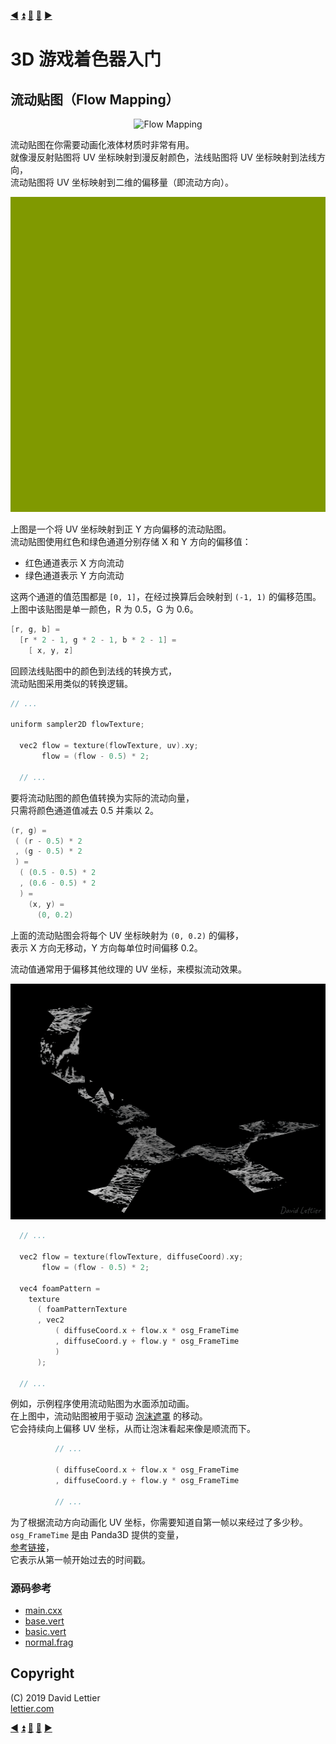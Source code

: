[:arrow_backward:](foam.md)
[:arrow_double_up:](../README.md)
[:arrow_up_small:](#)
[:arrow_down_small:](#copyright)
[:arrow_forward:](outlining.md)

# 3D 游戏着色器入门

## 流动贴图（Flow Mapping）

<p align="center">
<img src="../resources/images/3WDO9xW.gif" alt="Flow Mapping" title="Flow Mapping">
</p>

流动贴图在你需要动画化液体材质时非常有用。  
就像漫反射贴图将 UV 坐标映射到漫反射颜色，法线贴图将 UV 坐标映射到法线方向，  
流动贴图将 UV 坐标映射到二维的偏移量（即流动方向）。

<p align="center">
<img src="../resources/images/b9Vw94N.png" alt="Flow Map" title="Flow Map">
</p>

上图是一个将 UV 坐标映射到正 Y 方向偏移的流动贴图。  
流动贴图使用红色和绿色通道分别存储 X 和 Y 方向的偏移值：  
- 红色通道表示 X 方向流动  
- 绿色通道表示 Y 方向流动  

这两个通道的值范围都是 `[0, 1]`，在经过换算后会映射到 `(-1, 1)` 的偏移范围。  
上图中该贴图是单一颜色，R 为 0.5，G 为 0.6。

```c
[r, g, b] =
  [r * 2 - 1, g * 2 - 1, b * 2 - 1] =
    [ x, y, z]
```

回顾法线贴图中的颜色到法线的转换方式，  
流动贴图采用类似的转换逻辑。

```c
// ...

uniform sampler2D flowTexture;

  vec2 flow = texture(flowTexture, uv).xy;
       flow = (flow - 0.5) * 2;

  // ...
```

要将流动贴图的颜色值转换为实际的流动向量，  
只需将颜色通道值减去 0.5 并乘以 2。

```c
(r, g) =
 ( (r - 0.5) * 2
 , (g - 0.5) * 2
 ) =
  ( (0.5 - 0.5) * 2
  , (0.6 - 0.5) * 2
  ) =
    (x, y) =
      (0, 0.2)
```

上面的流动贴图会将每个 UV 坐标映射为 `(0, 0.2)` 的偏移，  
表示 X 方向无移动，Y 方向每单位时间偏移 0.2。

流动值通常用于偏移其他纹理的 UV 坐标，来模拟流动效果。

<p align="center">
<img src="../resources/images/N6TWBw8.gif" alt="Foam Mask" title="Foam Mask">
</p>

```c
  // ...

  vec2 flow = texture(flowTexture, diffuseCoord).xy;
       flow = (flow - 0.5) * 2;

  vec4 foamPattern =
    texture
      ( foamPatternTexture
      , vec2
          ( diffuseCoord.x + flow.x * osg_FrameTime
          , diffuseCoord.y + flow.y * osg_FrameTime
          )
      );

  // ...
```

例如，示例程序使用流动贴图为水面添加动画。  
在上图中，流动贴图被用于驱动 [泡沫遮罩](foam.md#mask) 的移动。  
它会持续向上偏移 UV 坐标，从而让泡沫看起来像是顺流而下。

```c
          // ...

          ( diffuseCoord.x + flow.x * osg_FrameTime
          , diffuseCoord.y + flow.y * osg_FrameTime

          // ...
```

为了根据流动方向动画化 UV 坐标，你需要知道自第一帧以来经过了多少秒。  
`osg_FrameTime` 是由 Panda3D 提供的变量，  
[参考链接](https://github.com/panda3d/panda3d/blob/daa57733cb9b4ccdb23e28153585e8e20b5ccdb5/panda/src/display/graphicsStateGuardian.cxx#L930)，  
它表示从第一帧开始过去的时间戳。

### 源码参考

- [main.cxx](../demonstration/src/main.cxx)
- [base.vert](../demonstration/shaders/vertex/base.vert)
- [basic.vert](../demonstration/shaders/vertex/basic.vert)
- [normal.frag](../demonstration/shaders/fragment/normal.frag)

## Copyright

(C) 2019 David Lettier
<br>
[lettier.com](https://www.lettier.com)

[:arrow_backward:](foam.md)
[:arrow_double_up:](../README.md)
[:arrow_up_small:](#)
[:arrow_down_small:](#copyright)
[:arrow_forward:](outlining.md)
